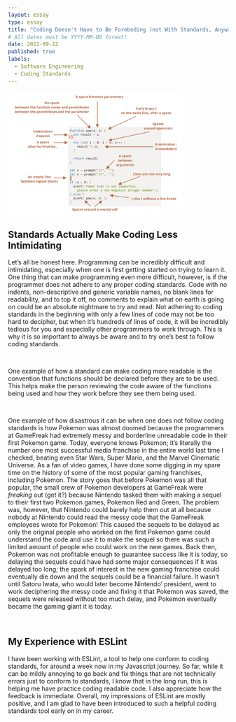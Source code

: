```yaml
---
layout: essay
type: essay
title: "Coding Doesn't Have to Be Foreboding (not With Standards, Anyways)"
# All dates must be YYYY-MM-DD format!
date: 2022-09-22
published: true
labels:
  - Software Engineering
  - Coding Standards
---
```

<img width = "400px" src="../img/coding_standards.png">
<h2>Standards Actually Make Coding Less Intimidating</h2>
<p>
  Let’s all be honest here.  Programming can be incredibly difficult and intimidating, especially when one is first getting started on trying to learn it.  One thing that can make programming even more difficult, however, is if the programmer does not adhere to any proper coding standards.  Code with no indents, non-descriptive and generic variable names, no blank lines for readability, and to top it off, no comments to explain what on earth is going on could be an absolute nightmare to try and read.  Not adhering to coding standards in the beginning with only a few lines of code may not be too hard to decipher, but when it’s hundreds of lines of code, it will be incredibly tedious for you and especially other programmers to work through.  This is why it is so important to always be aware and to try one’s best to follow coding standards.
</p>
<br>
<p>   One example of how a standard can make coding more readable is the convention that functions should be declared before they are to be used. This helps make the person reviewing the code aware of the functions being used and how they work before they see them being used. 
 </p>
<br>
<p> One example of how disastrous it can be when one does not follow coding standards is how Pokemon was almost doomed because the programmers at GameFreak had extremely messy and borderline unreadable code in their first Pokemon game. Today, everyone knows Pokemon; it’s literally the number one most successful media franchise in the entire world last time I checked, beating even Star Wars, Super Mario, and the Marvel Cinematic Universe.  As a fan of video games, I have done some digging in my spare time on the history of some of the most popular gaming franchises, including Pokemon.  The story goes that before Pokemon was all that popular, the small crew of Pokemon developers at GameFreak were <i>freaking</i> out (get it?) because Nintendo tasked them with making a sequel to their first two Pokemon games, Pokemon Red and Green.  The problem was, however, that Nintendo could barely help them out at all because nobody at Nintendo could read the messy code that the GameFreak employees wrote for Pokemon!  This caused the sequels to be delayed as only the original people who worked on the first Pokemon game could understand the code and use it to make the sequel so there was such a limited amount of people who could work on the new games.  Back then, Pokemon was not profitable enough to guarantee success like it is today, so delaying the sequels could have had some major consequences if it was delayed too long; the spark of interest in the new gaming franchise could eventually die down and the sequels could be a financial failure.  It wasn’t until Satoru Iwata, who would later become Nintendo’ president, went to work deciphering the messy code and fixing it that Pokemon was saved, the sequels were released without too much delay, and Pokemon eventually became the gaming giant it is today.   
</p>
<br>

<h2>My Experience with ESLint</h2>
<p> I have been working with ESLint, a tool to help one conform to coding standards, for around a week now in my Javascript journey.  So far, while it can be mildly annoying to go back and fix things that are not technically errors just to conform to standards, I know that in the long run, this is helping me have practice coding readable code.  I also appreciate how the feedback is immediate.  Overall, my impressions of ESLint are mostly positive, and I am glad to have been introduced to such a helpful coding standards tool early on in my career.   
</p>


